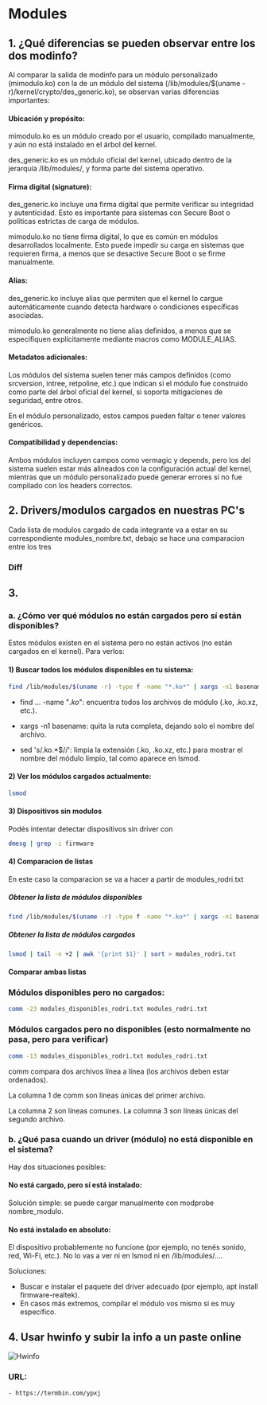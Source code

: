 # Modules

## 1. ¿Qué diferencias se pueden observar entre los dos modinfo?

Al comparar la salida de modinfo para un módulo personalizado (mimodulo.ko) con la de un módulo del sistema (/lib/modules/$(uname -r)/kernel/crypto/des_generic.ko), se observan varias diferencias importantes:

#### Ubicación y propósito:

mimodulo.ko es un módulo creado por el usuario, compilado manualmente, y aún no está instalado en el árbol del kernel.

des_generic.ko es un módulo oficial del kernel, ubicado dentro de la jerarquía /lib/modules/, y forma parte del sistema operativo.

#### Firma digital (signature):

des_generic.ko incluye una firma digital que permite verificar su integridad y autenticidad. Esto es importante para sistemas con Secure Boot o políticas estrictas de carga de módulos.

mimodulo.ko no tiene firma digital, lo que es común en módulos desarrollados localmente. Esto puede impedir su carga en sistemas que requieren firma, a menos que se desactive Secure Boot o se firme manualmente.

#### Alias:

des_generic.ko incluye alias que permiten que el kernel lo cargue automáticamente cuando detecta hardware o condiciones específicas asociadas.

mimodulo.ko generalmente no tiene alias definidos, a menos que se especifiquen explícitamente mediante macros como MODULE_ALIAS.

#### Metadatos adicionales:

Los módulos del sistema suelen tener más campos definidos (como srcversion, intree, retpoline, etc.) que indican si el módulo fue construido como parte del árbol oficial del kernel, si soporta mitigaciones de seguridad, entre otros.

En el módulo personalizado, estos campos pueden faltar o tener valores genéricos.

#### Compatibilidad y dependencias:

Ambos módulos incluyen campos como vermagic y depends, pero los del sistema suelen estar más alineados con la configuración actual del kernel, mientras que un módulo personalizado puede generar errores si no fue compilado con los headers correctos.

## 2. Drivers/modulos cargados en nuestras PC's

Cada lista de modulos cargado de cada integrante va a estar en su correspondiente modules_nombre.txt, debajo se hace una comparacion entre los tres

### Diff

## 3.

### a. ¿Cómo ver qué módulos no están cargados pero sí están disponibles?

Estos módulos existen en el sistema pero no están activos (no están cargados en el kernel). Para verlos:

#### 1) Buscar todos los módulos disponibles en tu sistema:

```bash
find /lib/modules/$(uname -r) -type f -name "*.ko*" | xargs -n1 basename | sed 's/\.ko.*$//'

```

- find ... -name "_.ko_": encuentra todos los archivos de módulo (.ko, .ko.xz, etc.).

- xargs -n1 basename: quita la ruta completa, dejando solo el nombre del archivo.

- sed 's/\.ko.\*$//': limpia la extensión (.ko, .ko.xz, etc.) para mostrar el nombre del módulo limpio, tal como aparece en lsmod.

#### 2) Ver los módulos cargados actualmente:

```bash
lsmod
```

#### 3) Dispositivos sin modulos

Podés intentar detectar dispositivos sin driver con

```bash
dmesg | grep -i firmware

```

#### 4) Comparacion de listas

En este caso la comparacion se va a hacer a partir de modules_rodri.txt

##### Obtener la lista de módulos disponibles

```bash
find /lib/modules/$(uname -r) -type f -name "*.ko*" | xargs -n1 basename | sed 's/\.ko.*$//' | sort > modules_disponibles_rodri.txt
```

##### Obtener la lista de módulos cargados

```bash
lsmod | tail -n +2 | awk '{print $1}' | sort > modules_rodri.txt
```

#### Comparar ambas listas

### Módulos disponibles pero no cargados:

```bash
comm -23 modules_disponibles_rodri.txt modules_rodri.txt

```

### Módulos cargados pero no disponibles (esto normalmente no pasa, pero para verificar)

```bash
comm -13 modules_disponibles_rodri.txt modules_rodri.txt
```

comm compara dos archivos línea a línea (los archivos deben estar ordenados).

La columna 1 de comm son líneas únicas del primer archivo.

La columna 2 son líneas comunes.
La columna 3 son líneas únicas del segundo archivo.

### b. ¿Qué pasa cuando un driver (módulo) no está disponible en el sistema?

Hay dos situaciones posibles:

#### No está cargado, pero sí está instalado:

Solución simple: se puede cargar manualmente con modprobe nombre_modulo.

#### No está instalado en absoluto:

El dispositivo probablemente no funcione (por ejemplo, no tenés sonido, red, Wi-Fi, etc.).
No lo vas a ver ni en lsmod ni en /lib/modules/....

Soluciones:

- Buscar e instalar el paquete del driver adecuado (por ejemplo, apt install firmware-realtek).
- En casos más extremos, compilar el módulo vos mismo si es muy específico.

## 4. Usar hwinfo y subir la info a un paste online

![Hwinfo](modules/img/hwinfo.png)

### URL:

```plain
- https://termbin.com/ypxj
```
